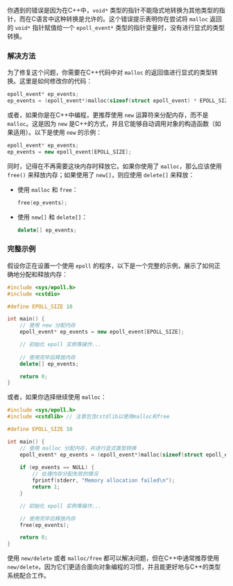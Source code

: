 你遇到的错误是因为在C++中，`void*` 类型的指针不能隐式地转换为其他类型的指针，而在C语言中这种转换是允许的。这个错误提示表明你在尝试将 `malloc` 返回的 `void*` 指针赋值给一个 `epoll_event*` 类型的指针变量时，没有进行显式的类型转换。

### 解决方法

为了修复这个问题，你需要在C++代码中对 `malloc` 的返回值进行显式的类型转换。这里是如何修改你的代码：

```cpp
epoll_event* ep_events;
ep_events = (epoll_event*)malloc(sizeof(struct epoll_event) * EPOLL_SIZE);
```

或者，如果你是在C++中编程，更推荐使用 `new` 运算符来分配内存，而不是 `malloc`。这是因为 `new` 是C++的方式，并且它能够自动调用对象的构造函数（如果适用）。以下是使用 `new` 的示例：

```cpp
epoll_event* ep_events;
ep_events = new epoll_event[EPOLL_SIZE];
```

同时，记得在不再需要这块内存时释放它。如果你使用了 `malloc`，那么应该使用 `free()` 来释放内存；如果使用了 `new[]`，则应使用 `delete[]` 来释放：

- 使用 `malloc` 和 `free`：
  ```cpp
  free(ep_events);
  ```

- 使用 `new[]` 和 `delete[]`：
  ```cpp
  delete[] ep_events;
  ```

### 完整示例

假设你正在设置一个使用 `epoll` 的程序，以下是一个完整的示例，展示了如何正确地分配和释放内存：

```cpp
#include <sys/epoll.h>
#include <cstdio>

#define EPOLL_SIZE 10

int main() {
    // 使用 new 分配内存
    epoll_event* ep_events = new epoll_event[EPOLL_SIZE];

    // 初始化 epoll 实例等操作...
    
    // 使用完毕后释放内存
    delete[] ep_events;

    return 0;
}
```

或者，如果你选择继续使用 `malloc`：

```cpp
#include <sys/epoll.h>
#include <cstdlib> // 注意包含cstdlib以使用malloc和free

#define EPOLL_SIZE 10

int main() {
    // 使用 malloc 分配内存，并进行显式类型转换
    epoll_event* ep_events = (epoll_event*)malloc(sizeof(struct epoll_event) * EPOLL_SIZE);
    
    if (ep_events == NULL) {
        // 处理内存分配失败的情况
        fprintf(stderr, "Memory allocation failed\n");
        return 1;
    }

    // 初始化 epoll 实例等操作...

    // 使用完毕后释放内存
    free(ep_events);

    return 0;
}
```

使用 `new/delete` 或者 `malloc/free` 都可以解决问题，但在C++中通常推荐使用 `new/delete`，因为它们更适合面向对象编程的习惯，并且能更好地与C++的类型系统配合工作。